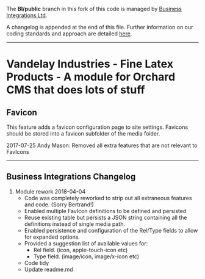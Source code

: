The **BI/public** branch in this fork of this code is managed by [Business Integrations Ltd](https://github.com/BusinessIntegrations).

A changelog is appended at the end of this file. Further information on our coding standards and approach are detailed [here](https://businessintegrations.github.io/).

***

# Vandelay Industries - Fine Latex Products - A module for Orchard CMS that does lots of stuff

## Favicon

This feature adds a favicon configuration page to site settings.
Favicons should be stored into a favicon subfolder of the media folder.

2017-07-25 Andy Mason: Removed all extra features that are not relevant to FavIcons

***

## Business Integrations Changelog

1. Module rework 2018-04-04
   * Code was completely reworked to strip out all extraneous features and code. (Sorry Bertrand!)
   * Enabled multiple FavIcon definitions to be defined and persisted
   * Reuse existing table but persists a JSON string containing all the definitions instead of single media path.
   * Enabled persistence and configuration of the Rel/Type fields to allow for expanded options.
   * Provided a suggestion list of available values for:
     * Rel field. (icon, apple-touch-icon etc)
     * Type field. (image/icon, image/x-icon etc)
   * Code tidy
   * Update readme.md
